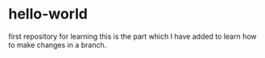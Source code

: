 # hello-world
first repository for learning 
this is the part which I have added to learn how to make changes in a branch. 
